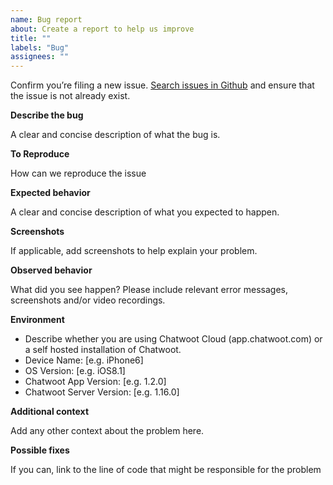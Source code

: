 ```yaml
---
name: Bug report
about: Create a report to help us improve
title: ""
labels: "Bug"
assignees: ""
---
```


Confirm you’re filing a new issue. [Search issues in Github](https://github.com/chatwoot/chatwoot-mobile-app/issues) and ensure that the issue is not already exist.

**Describe the bug**

A clear and concise description of what the bug is.

**To Reproduce**

How can we reproduce the issue

**Expected behavior**

A clear and concise description of what you expected to happen.

**Screenshots**

If applicable, add screenshots to help explain your problem.

**Observed behavior**

What did you see happen? Please include relevant error messages, screenshots and/or video recordings.

**Environment**

- Describe whether you are using Chatwoot Cloud (app.chatwoot.com) or a self hosted installation of Chatwoot.
- Device Name: [e.g. iPhone6]
- OS Version: [e.g. iOS8.1]
- Chatwoot App Version: [e.g. 1.2.0]
- Chatwoot Server Version: [e.g. 1.16.0]

**Additional context**

Add any other context about the problem here.

**Possible fixes**

If you can, link to the line of code that might be responsible for the problem
